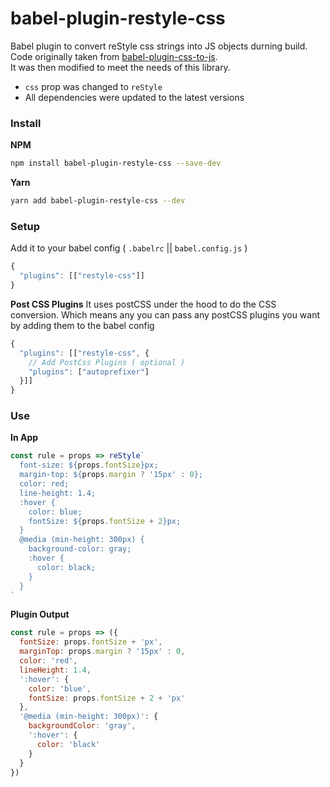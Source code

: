 # babel-plugin-restyle-css

Babel plugin to convert reStyle css strings into JS objects durning build.
<br/>
Code originally taken from [babel-plugin-css-to-js](https://github.com/jakecoxon/babel-plugin-css-to-js).
<br/>
It was then modified to meet the needs of this library.
  * `css` prop was changed to `reStyle`
  * All dependencies were updated to the latest versions


### Install

**NPM**
```sh
npm install babel-plugin-restyle-css --save-dev
```

**Yarn**
```sh
yarn add babel-plugin-restyle-css --dev
```

### Setup

Add it to your babel config ( `.babelrc` || `babel.config.js` )
```js
{
  "plugins": [["restyle-css"]]
}
```

**Post CSS Plugins**
It uses postCSS under the hood to do the CSS conversion. Which means any you can pass any postCSS plugins you want by adding them to the babel config

```js
{
  "plugins": [["restyle-css", {
    // Add PostCss Plugins ( optional )
    "plugins": ["autoprefixer"]
  }]]
}
```


### Use

**In App**

```javascript
const rule = props => reStyle`
  font-size: ${props.fontSize}px;
  margin-top: ${props.margin ? '15px' : 0};
  color: red;
  line-height: 1.4;
  :hover {
    color: blue;
    fontSize: ${props.fontSize + 2}px;
  }
  @media (min-height: 300px) {
    background-color: gray;
    :hover {
      color: black;
    }
  }
`
```

**Plugin Output**
```javascript
const rule = props => ({
  fontSize: props.fontSize + 'px',
  marginTop: props.margin ? '15px' : 0,
  color: 'red',
  lineHeight: 1.4,
  ':hover': {
    color: 'blue',
    fontSize: props.fontSize + 2 + 'px'
  },
  '@media (min-height: 300px)': {
    backgroundColor: 'gray',
    ':hover': {
      color: 'black'
    }
  }
})
```

